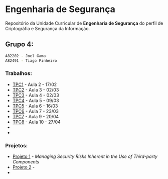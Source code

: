 # Engenharia de Segurança

Repositório da Unidade Curricular de **Engenharia de Segurança** do perfil de Criptográfia e Segurança da Informação.

## Grupo 4:

```bash
A82202 - Joel Gama
A82491 - Tiago Pinheiro
```

### Trabalhos:

* [TPC1](https://github.com/uminho-miei-engseg-19-20/Grupo4/tree/master/TPC1) - Aula 2 - 17/02
* [TPC2](https://github.com/uminho-miei-engseg-19-20/Grupo4/tree/master/TPC2) - Aula 3 - 02/03
* [TPC3](https://github.com/uminho-miei-engseg-19-20/Grupo4/tree/master/TPC3) - Aula 4 - 02/03
* [TPC4](https://github.com/uminho-miei-engseg-19-20/Grupo4/tree/master/TPC4) - Aula 5 - 09/03
* [TPC5](https://github.com/uminho-miei-engseg-19-20/Grupo4/tree/master/TPC5) - Aula 6 - 16/03
* [TPC6](https://github.com/uminho-miei-engseg-19-20/Grupo4/tree/master/TPC6) - Aula 7 - 23/03
* [TPC7](https://github.com/uminho-miei-engseg-19-20/Grupo4/tree/master/TPC7) - Aula 9 - 20/04
* [TPC8](https://github.com/uminho-miei-engseg-19-20/Grupo4/tree/master/TPC8) - Aula 10 - 27/04
*
*

### Projetos:

* [Projeto 1](https://github.com/uminho-miei-engseg-19-20/Grupo4/tree/master/projeto1) - *Managing Security Risks Inherent in the Use of Third-party Components*
* [Projeto 2](https://github.com/uminho-miei-engseg-19-20/Grupo4/tree/master/projeto2) -
*
